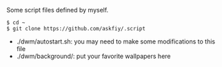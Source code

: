 Some script files defined by myself.

```
$ cd ~
$ git clone https://github.com/askfiy/.script
```

- ./dwm/autostart.sh: you may need to make some modifications to this file
- ./dwm/background/: put your favorite wallpapers here
